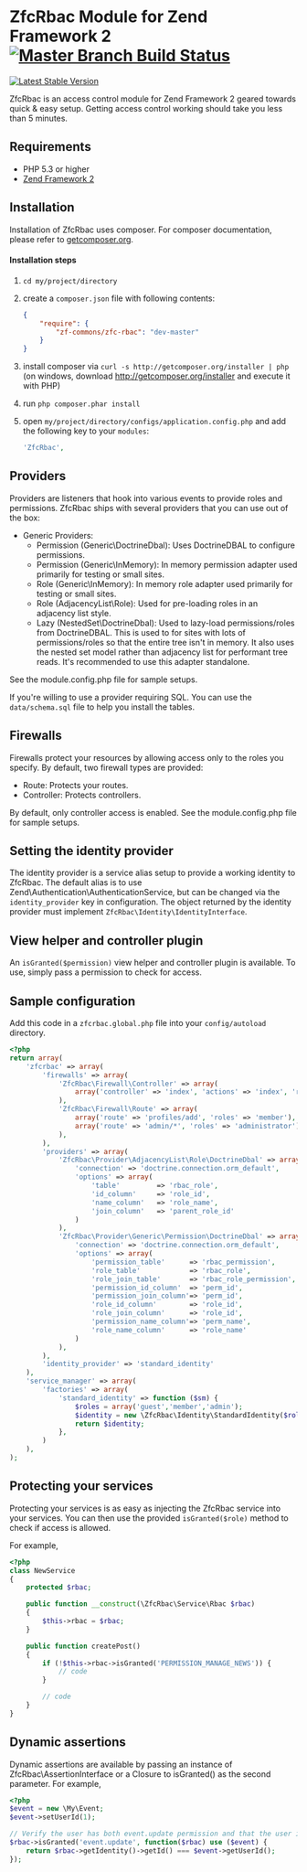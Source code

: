 # ZfcRbac Module for Zend Framework 2 [![Master Branch Build Status](https://secure.travis-ci.org/ZF-Commons/ZfcRbac.png?branch=master)](http://travis-ci.org/ZF-Commons/ZfcRbac)

[![Latest Stable Version](https://poser.pugx.org/zf-commons/zfc-rbac/v/stable.png)](https://packagist.org/packages/zf-commons/zfc-rbac)

ZfcRbac is an access control module for Zend Framework 2 geared towards quick & easy setup. Getting access control
working should take you less than 5 minutes.

## Requirements
 - PHP 5.3 or higher
 - [Zend Framework 2](http://www.github.com/zendframework/zf2)

## Installation

Installation of ZfcRbac uses composer. For composer documentation, please refer to
[getcomposer.org](http://getcomposer.org/).

#### Installation steps

  1. `cd my/project/directory`
  2. create a `composer.json` file with following contents:

     ```json
     {
         "require": {
             "zf-commons/zfc-rbac": "dev-master"
         }
     }
     ```
  3. install composer via `curl -s http://getcomposer.org/installer | php` (on windows, download
     http://getcomposer.org/installer and execute it with PHP)
  4. run `php composer.phar install`
  5. open `my/project/directory/configs/application.config.php` and add the following key to your `modules`:

     ```php
     'ZfcRbac',
     ```

## Providers

Providers are listeners that hook into various events to provide roles and permissions. ZfcRbac ships with
several providers that you can use out of the box:

  - Generic Providers:
    - Permission (Generic\DoctrineDbal): Uses DoctrineDBAL to configure permissions.
    - Permission (Generic\InMemory): In memory permission adapter used primarily for testing or small sites.
    - Role (Generic\InMemory): In memory role adapter used primarily for testing or small sites.
    - Role (AdjacencyList\Role): Used for pre-loading roles in an adjacency list style.
    - Lazy (NestedSet\DoctrineDbal): Used to lazy-load permissions/roles from DoctrineDBAL. This is used to for sites
                                     with lots of permissions/roles so that the entire tree isn't in memory. It also
                                     uses the nested set model rather than adjacency list for performant tree reads.
                                     It's recommended to use this adapter standalone.

See the module.config.php file for sample setups.

If you're willing to use a provider requiring SQL. You can use the `data/schema.sql` file to help you install the tables.

## Firewalls

Firewalls protect your resources by allowing access only to the roles you specify. By default, two
firewall types are provided:

  - Route: Protects your routes.
  - Controller: Protects controllers.

By default, only controller access is enabled. See the module.config.php file for sample setups.

## Setting the identity provider

The identity provider is a service alias setup to provide a working identity to ZfcRbac. The default alias is
to use Zend\Authentication\AuthenticationService, but can be changed via the `identity_provider` key in configuration.
The object returned by the identity provider must implement `ZfcRbac\Identity\IdentityInterface`.

## View helper and controller plugin

An `isGranted($permission)` view helper and controller plugin is available. To use, simply pass a permission to check
for access.

## Sample configuration

Add this code in a `zfcrbac.global.php` file into your `config/autoload` directory.

```php
<?php
return array(
    'zfcrbac' => array(
        'firewalls' => array(
            'ZfcRbac\Firewall\Controller' => array(
                array('controller' => 'index', 'actions' => 'index', 'roles' => 'guest')
            ),
            'ZfcRbac\Firewall\Route' => array(
                array('route' => 'profiles/add', 'roles' => 'member'),
                array('route' => 'admin/*', 'roles' => 'administrator')
            ),
        ),
        'providers' => array(
            'ZfcRbac\Provider\AdjacencyList\Role\DoctrineDbal' => array(
                'connection' => 'doctrine.connection.orm_default',
                'options' => array(
                    'table'         => 'rbac_role',
                    'id_column'     => 'role_id',
                    'name_column'   => 'role_name',
                    'join_column'   => 'parent_role_id'
                )
            ),
            'ZfcRbac\Provider\Generic\Permission\DoctrineDbal' => array(
                'connection' => 'doctrine.connection.orm_default',
                'options' => array(
                    'permission_table'      => 'rbac_permission',
                    'role_table'            => 'rbac_role',
                    'role_join_table'       => 'rbac_role_permission',
                    'permission_id_column'  => 'perm_id',
                    'permission_join_column'=> 'perm_id',
                    'role_id_column'        => 'role_id',
                    'role_join_column'      => 'role_id',
                    'permission_name_column'=> 'perm_name',
                    'role_name_column'      => 'role_name'
                )
            ),
        ),
        'identity_provider' => 'standard_identity'
    ),
    'service_manager' => array(
        'factories' => array(
            'standard_identity' => function ($sm) {
                $roles = array('guest','member','admin');
                $identity = new \ZfcRbac\Identity\StandardIdentity($roles);
                return $identity;
            },
        )
    ),
);
```

## Protecting your services

Protecting your services is as easy as injecting the ZfcRbac service into your services. You can then use
the provided `isGranted($role)` method to check if access is allowed.

For example,

```php
<?php
class NewService
{
    protected $rbac;

    public function __construct(\ZfcRbac\Service\Rbac $rbac)
    {
        $this->rbac = $rbac;
    }

    public function createPost()
    {
        if (!$this->rbac->isGranted('PERMISSION_MANAGE_NEWS')) {
            // code
        }

        // code
    }
}
```

## Dynamic assertions

Dynamic assertions are available by passing an instance of ZfcRbac\AssertionInterface or a Closure to
isGranted() as the second parameter. For example,

```php
<?php
$event = new \My\Event;
$event->setUserId(1);

// Verify the user has both event.update permission and that the user id matches the event user id
$rbac->isGranted('event.update', function($rbac) use ($event) {
    return $rbac->getIdentity()->getId() === $event->getUserId();
});
```
